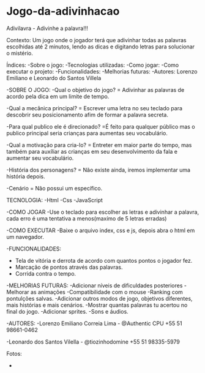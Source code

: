# Jogo-da-adivinhacao
Adivilavra - Adivinhe a palavra!!!

Contexto: Um jogo onde o jogador terá que adivinhar todas as palavras escolhidas até 2 minutos, lendo as dicas e digitando letras para solucionar o mistério.

Índices:
-Sobre o jogo:
-Tecnologias utilizadas:
-Como jogar:
-Como executar o projeto:
-Funcionalidades:
-Melhorias futuras:
-Autores: Lorenzo Emiliano e Leonardo do Santos Villela 

-SOBRE O JOGO:
-Qual o objetivo do jogo?
= Adivinhar as palavras de acordo pela dica em um limite de tempo.

-Qual a mecânica principal?
= Escrever uma letra no seu teclado para descobrir seu posicionamento afim de formar a palavra secreta.

-Para qual publico ele é direcionado?
=É feito para qualquer público mas o publico principal seria crianças para aumentas seu vocabulário.

-Qual a motivação para cria-lo?
= Entreter em maior parte do tempo, mas também para auxíliar as crianças em seu desenvolvimento da fala e aumentar seu vocabulário.

-História dos personagens?
= Não existe ainda, iremos implementar uma história depois.

-Cenário
= Não possui um específico.

TECNOLOGIA:
-Html
-Css
-JavaScript


-COMO JOGAR
-Use o teclado para escolher as letras e adivinhar a palavra, cada erro é uma tentativa a menos(maxímo de 5 letras erradas)

-COMO EXECUTAR
-Baixe o arquivo index, css e js, depois abra o html em um navegador.

-FUNCIONALIDADES:
- Tela de vitória e derrota de acordo com quantos pontos o jogador fez.
- Marcação de pontos através das palavras.
- Corrida contra o tempo.

-MELHORIAS FUTURAS:
-Adicionar níveis de dificuldades posteriores
-Melhorar as animações
-Compatibilidade com o mouse
-Ranking com pontulções salvas.
-Adicionar outros modos de jogo, objetivos diferentes, mais histórias e mais cenários.
-Mostrar quantas palavras tu acertou no final do jogo.
-Adicionar sprites.
-Sons e áudios.

-AUTORES:
-Lorenzo Emiliano Correia Lima - @Authentic CPU
+55 51 98661-0462

-Leonardo dos Santos Vilella - @tiozinhodomine
+55 51 98335-5979


Fotos: 


  
- 
